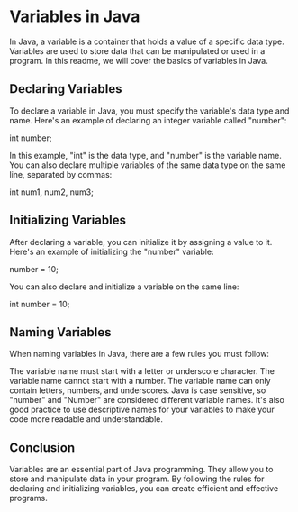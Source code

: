 # Variables in Java
In Java, a variable is a container that holds a value of a specific data type. Variables are used to store data that can be manipulated or used in a program. In this readme, we will cover the basics of variables in Java.

## Declaring Variables
To declare a variable in Java, you must specify the variable's data type and name. Here's an example of declaring an integer variable called "number":

int number;

In this example, "int" is the data type, and "number" is the variable name. You can also declare multiple variables of the same data type on the same line, separated by commas:

int num1, num2, num3;

## Initializing Variables
After declaring a variable, you can initialize it by assigning a value to it. Here's an example of initializing the "number" variable:

number = 10;

You can also declare and initialize a variable on the same line:

int number = 10;

## Naming Variables
When naming variables in Java, there are a few rules you must follow:

The variable name must start with a letter or underscore character.
The variable name cannot start with a number.
The variable name can only contain letters, numbers, and underscores.
Java is case sensitive, so "number" and "Number" are considered different variable names.
It's also good practice to use descriptive names for your variables to make your code more readable and understandable.

## Conclusion
Variables are an essential part of Java programming. They allow you to store and manipulate data in your program. By following the rules for declaring and initializing variables, you can create efficient and effective programs.
